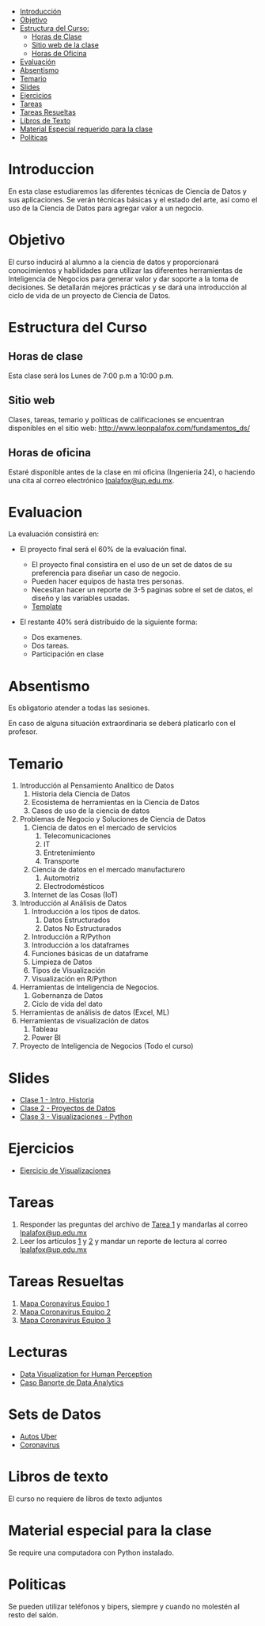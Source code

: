 
- [Introducción](#introduccion)
- [Objetivo](#objetivo)
- [Estructura del Curso:](#estrctura-del-curso)
    - [Horas de Clase](#horas-de-clase)
    - [Sitio web de la clase](#sitio-web)
    - [Horas de Oficina](#horas-de-oficina)
- [Evaluación](#evaluacion)
- [Absentismo](#absentismo)
- [Temario](#temario)
- [Slides](#slides)
- [Ejercicios](#ejercicios)
- [Tareas](#tareas)
- [Tareas Resueltas](#tareas-resueltas)
- [Libros de Texto](#libros-de-texto)
- [Material Especial requerido para la clase](#material-especial-para-clase)
- [Políticas](#politicas)


# Introduccion

En esta clase estudiaremos las diferentes técnicas de Ciencia de Datos y sus aplicaciones. Se verán técnicas básicas y el estado del arte, así como el uso de la Ciencia de Datos para agregar valor a un negocio.

# Objetivo

El curso inducirá al alumno a la ciencia de datos y proporcionará conocimientos y habilidades para utilizar las diferentes herramientas de Inteligencia de Negocios para generar valor y dar soporte a la toma de decisiones. Se detallarán mejores prácticas y se dará una introducción al ciclo de vida de un proyecto de Ciencia de Datos.

# Estructura del Curso

## Horas de clase

Esta clase será los Lunes de 7:00 p.m a 10:00 p.m.

## Sitio web

Clases, tareas, temario y políticas de calificaciones se encuentran disponibles en el sitio web: http://www.leonpalafox.com/fundamentos_ds/
## Horas de oficina

Estaré disponible antes de la clase en mi oficina (Ingenieria 24), o haciendo una cita al correo electrónico lpalafox@up.edu.mx.

# Evaluacion

La evaluación consistirá en:

- El proyecto final será el 60% de la evaluación final.
    - El proyecto final consistira en el uso de un set de datos de su preferencia para diseñar un caso de negocio.
    - Pueden hacer equipos de hasta tres personas.
    - Necesitan hacer un reporte de 3-5 paginas sobre el set de datos, el diseño y las variables usadas.
    - [Template](https://github.com/leonpalafox/dsclase/blob/master/Resources/TemplateProyecto.docx)

- El restante 40% será distribuido de la siguiente forma:
    - Dos examenes. 
    - Dos tareas.
  - Participación en clase


# Absentismo
Es obligatorio atender a todas las sesiones.

En caso de alguna situación extraordinaria se deberá platicarlo con el profesor.

# Temario

1.  Introducción al Pensamiento Analítico de Datos
    1. Historia dela Ciencia de Datos
    2. Ecosistema de herramientas en la Ciencia de Datos
    3. Casos de uso de la ciencia de datos
2.  Problemas de Negocio y Soluciones de Ciencia de Datos
    1. Ciencia de datos en el mercado de servicios
        1. Telecomunicaciones
        2. IT
        3. Entretenimiento
        4. Transporte
    2. Ciencia de datos en el mercado manufacturero
        1. Automotriz
        2. Electrodomésticos
    3. Internet de las Cosas (IoT)
3.  Introducción al Análisis de Datos
    1. Introducción a los tipos de datos.
        1. Datos Estructurados
        2. Datos No Estructurados
    2. Introducción a R/Python
    3. Introducción a los dataframes 
    4. Funciones básicas de un dataframe
    5. Limpieza de Datos
    6. Tipos de Visualización
    7. Visualización en R/Python
4.  Herramientas de Inteligencia de Negocios.
    1. Gobernanza de Datos
    2. Ciclo de vida del dato
5.  Herramientas de análisis de datos (Excel, ML)
6.  Herramientas de visualización de datos
    1. Tableau
    2. Power BI
7.  Proyecto de Inteligencia de Negocios (Todo el curso)



# Slides


- [Clase 1 - Intro, Historia](https://github.com/leonpalafox/fundamentos_ds/blob/master/Slides/Clase_1_2020.pptx)
- [Clase 2 - Proyectos de Datos](https://github.com/leonpalafox/fundamentos_ds/blob/master/Slides/Clase_2_2020.pptx)
- [Clase 3 - Visualizaciones - Python](https://github.com/leonpalafox/fundamentos_ds/blob/master/Slides/Clase_3_2020.pptx)


# Ejercicios

- [Ejercicio de Visualizaciones](https://colab.research.google.com/drive/1FU3yeJlsvwrg5yyt4OQ5br0Aw5cWy4Su)


# Tareas

1. Responder las preguntas del archivo de [Tarea 1](https://github.com/leonpalafox/fundamentos_ds/blob/master/Lecturas/Tarea_1_de_Fundamentos_de_Data_Science.pdf) y mandarlas al correo lpalafox@up.edu.mx
2. Leer los artículos [1](https://github.com/leonpalafox/fundamentos_ds/blob/master/Resources/articles/BigDataInvestement.pdf) y [2](https://github.com/leonpalafox/fundamentos_ds/blob/master/Resources/articles/DataScienceEffects.pdf) y mandar un reporte de lectura al correo lpalafox@up.edu.mx

# Tareas Resueltas

1. [Mapa Coronavirus Equipo 1](https://github.com/leonpalafox/fundamentos_ds/tree/master/codigo_tareas/mapa_coronavirus/viz_team_1)
2. [Mapa Coronavirus Equipo 2](https://github.com/leonpalafox/fundamentos_ds/tree/master/codigo_tareas/mapa_coronavirus/viz_team_2)
3. [Mapa Coronavirus Equipo 3](https://github.com/leonpalafox/fundamentos_ds/tree/master/codigo_tareas/mapa_coronavirus/viz_team_3)

# Lecturas

- [Data Visualization for Human Perception](https://www.interaction-design.org/literature/book/the-encyclopedia-of-human-computer-interaction-2nd-ed/data-visualization-for-human-perception)
- [Caso Banorte de Data Analytics](https://hbr.org/2018/01/how-one-company-made-its-analytics-investment-pay-off)

# Sets de Datos

- [Autos Uber](https://raw.githubusercontent.com/leonpalafox/mlclase/master/Unsupervised/data_clustering/uber-raw-data-jul14.csv)
- [Coronavirus](https://raw.githubusercontent.com/CSSEGISandData/COVID-19/master/csse_covid_19_data/csse_covid_19_time_series/time_series_19-covid-Confirmed.csv)

# Libros de texto

El curso no requiere de libros de texto adjuntos

# Material especial para la clase

Se require una computadora con Python instalado.

# Politicas

Se pueden utilizar teléfonos y bipers, siempre y cuando no molestén al resto del salón.








